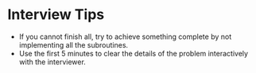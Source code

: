 # Interview Tips

* If you cannot finish all, try to achieve something complete by not implementing all the subroutines.
* Use the first 5 minutes to clear the details of the problem interactively with the interviewer.
